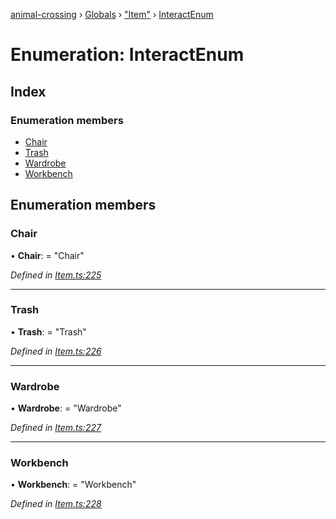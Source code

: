 [animal-crossing](../README.md) › [Globals](../globals.md) › ["Item"](../modules/_item_.md) › [InteractEnum](_item_.interactenum.md)

# Enumeration: InteractEnum

## Index

### Enumeration members

* [Chair](_item_.interactenum.md#chair)
* [Trash](_item_.interactenum.md#trash)
* [Wardrobe](_item_.interactenum.md#wardrobe)
* [Workbench](_item_.interactenum.md#workbench)

## Enumeration members

###  Chair

• **Chair**: = "Chair"

*Defined in [Item.ts:225](https://github.com/Norviah/animal-crossing/blob/0da76a6/module/types/Item.ts#L225)*

___

###  Trash

• **Trash**: = "Trash"

*Defined in [Item.ts:226](https://github.com/Norviah/animal-crossing/blob/0da76a6/module/types/Item.ts#L226)*

___

###  Wardrobe

• **Wardrobe**: = "Wardrobe"

*Defined in [Item.ts:227](https://github.com/Norviah/animal-crossing/blob/0da76a6/module/types/Item.ts#L227)*

___

###  Workbench

• **Workbench**: = "Workbench"

*Defined in [Item.ts:228](https://github.com/Norviah/animal-crossing/blob/0da76a6/module/types/Item.ts#L228)*
